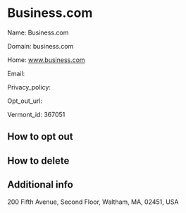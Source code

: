 
# Business.com

Name: Business.com

Domain: business.com

Home: www.business.com

Email: 

Privacy_policy: 

Opt_out_url: 

Vermont_id: 367051



## How to opt out



## How to delete



## Additional info



200 Fifth Avenue, Second Floor, Waltham, MA, 02451, USA

